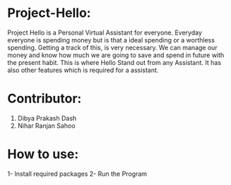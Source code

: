 # Project-Hello:
Project Hello is a Personal Virtual Assistant for everyone. Everyday everyone is spending money but is that a ideal spending or a worthless spending. Getting a track of this, is
very necessary. We can manage our money and know how much we are going to save and spend in future with the present habit. This is where Hello Stand out from any Assistant. It
has also other features which is required for a assistant.

# Contributor:
1. Dibya Prakash Dash
2. Nihar Ranjan Sahoo

# How to use:
1- Install required packages
2- Run the Program
